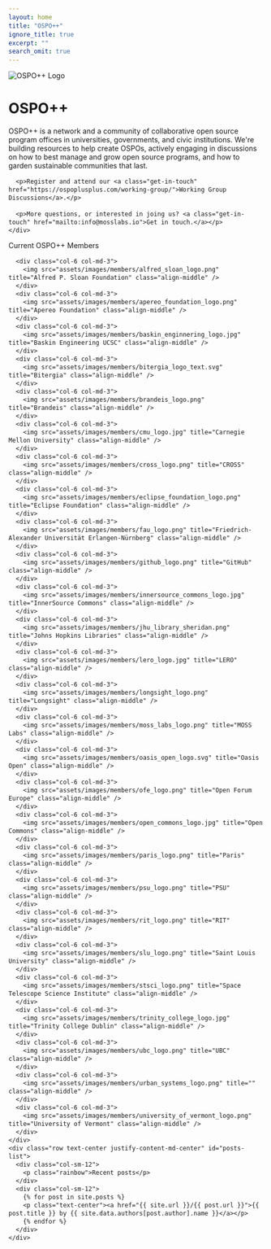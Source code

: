 ```yaml
---
layout: home
title: "OSPO++"
ignore_title: true
excerpt: ""
search_omit: true
---
```


<div class="color">
  <div class="container">
    <div class="row text-left justify-content-md-center content">
      <div class="col-lg-12">
        <img src="./assets/images/logo.svg" class="logo" alt="OSPO++ Logo" />
        <h1 class="heading">OSPO++</h1>
      </div>
    </div>
  </div>
</div>

<div class="container">
  <div class="row text-left justify-content-md-center content intro-para">
    <div class="col-lg-12">
      <p>OSPO++ is a network and a community of collaborative open source program offices in universities, governments, and civic institutions. We're building resources to help create OSPOs, actively engaging in discussions on how to best manage and grow open source programs, and how to garden sustainable communities that last.</p>

      <p>Register and attend our <a class="get-in-touch" href="https://ospoplusplus.com/working-group/">Working Group Discussions</a>.</p>

      <p>More questions, or interested in joing us? <a class="get-in-touch" href="mailto:info@mosslabs.io">Get in touch.</a></p>
    </div>
  </div>
</div>

<div class="logos">
  <div class="container content">
    <div class="row text-center justify-content-md-center">
      <div class="col-sm-12">
        <p class="rainbow">Current OSPO++ Members</p>
      </div>
      
      <div class="col-6 col-md-3">
        <img src="assets/images/members/alfred_sloan_logo.png" title="Alfred P. Sloan Foundation" class="align-middle" />
      </div>
      <div class="col-6 col-md-3">
        <img src="assets/images/members/apereo_foundation_logo.png" title="Apereo Foundation" class="align-middle" />
      </div>
      <div class="col-6 col-md-3">
        <img src="assets/images/members/baskin_enginnering_logo.jpg" title="Baskin Engineering UCSC" class="align-middle" />
      </div>
      <div class="col-6 col-md-3">
        <img src="assets/images/members/bitergia_logo_text.svg" title="Bitergia" class="align-middle" />
      </div>
      <div class="col-6 col-md-3">
        <img src="assets/images/members/brandeis_logo.png" title="Brandeis" class="align-middle" />
      </div>
      <div class="col-6 col-md-3">
        <img src="assets/images/members/cmu_logo.jpg" title="Carnegie Mellon University" class="align-middle" />
      </div>
      <div class="col-6 col-md-3">
        <img src="assets/images/members/cross_logo.png" title="CROSS" class="align-middle" />
      </div>
      <div class="col-6 col-md-3">
        <img src="assets/images/members/eclipse_foundation_logo.png" title="Eclipse Foundation" class="align-middle" />
      </div>
      <div class="col-6 col-md-3">
        <img src="assets/images/members/fau_logo.png" title="Friedrich-Alexander Universität Erlangen-Nürnberg" class="align-middle" />
      </div>
      <div class="col-6 col-md-3">
        <img src="assets/images/members/github_logo.png" title="GitHub" class="align-middle" />
      </div>
      <div class="col-6 col-md-3">
        <img src="assets/images/members/innersource_commons_logo.jpg" title="InnerSource Commons" class="align-middle" />
      </div>
      <div class="col-6 col-md-3">
        <img src="assets/images/members/jhu_library_sheridan.png" title="Johns Hopkins Libraries" class="align-middle" />
      </div>
      <div class="col-6 col-md-3">
        <img src="assets/images/members/lero_logo.jpg" title="LERO" class="align-middle" />
      </div>
      <div class="col-6 col-md-3">
        <img src="assets/images/members/longsight_logo.png" title="Longsight" class="align-middle" />
      </div>
      <div class="col-6 col-md-3">
        <img src="assets/images/members/moss_labs_logo.png" title="MOSS Labs" class="align-middle" />
      </div>
      <div class="col-6 col-md-3">
        <img src="assets/images/members/oasis_open_logo.svg" title="Oasis Open" class="align-middle" />
      </div>
      <div class="col-6 col-md-3">
        <img src="assets/images/members/ofe_logo.png" title="Open Forum Europe" class="align-middle" />
      </div>
      <div class="col-6 col-md-3">
        <img src="assets/images/members/open_commons_logo.jpg" title="Open Commons" class="align-middle" />
      </div>
      <div class="col-6 col-md-3">
        <img src="assets/images/members/paris_logo.png" title="Paris" class="align-middle" />
      </div>
      <div class="col-6 col-md-3">
        <img src="assets/images/members/psu_logo.png" title="PSU" class="align-middle" />
      </div>
      <div class="col-6 col-md-3">
        <img src="assets/images/members/rit_logo.png" title="RIT" class="align-middle" />
      </div>
      <div class="col-6 col-md-3">
        <img src="assets/images/members/slu_logo.png" title="Saint Louis University" class="align-middle" />
      </div>
      <div class="col-6 col-md-3">
        <img src="assets/images/members/stsci_logo.png" title="Space Telescope Science Institute" class="align-middle" />
      </div>
      <div class="col-6 col-md-3">
        <img src="assets/images/members/trinity_college_logo.jpg" title="Trinity College Dublin" class="align-middle" />
      </div>
      <div class="col-6 col-md-3">
        <img src="assets/images/members/ubc_logo.png" title="UBC" class="align-middle" />
      </div>
      <div class="col-6 col-md-3">
        <img src="assets/images/members/urban_systems_logo.png" title="" class="align-middle" />
      </div>
      <div class="col-6 col-md-3">
        <img src="assets/images/members/university_of_vermont_logo.png" title="University of Vermont" class="align-middle" />
      </div>
    </div>
    <div class="row text-center justify-content-md-center" id="posts-list">
      <div class="col-sm-12">
        <p class="rainbow">Recent posts</p>
      </div>
      <div class="col-sm-12">
        {% for post in site.posts %}
        <p class="text-center"><a href="{{ site.url }}/{{ post.url }}">{{ post.title }} by {{ site.data.authors[post.author].name }}</a></p>
        {% endfor %}
      </div>
    </div>
  </div>
</div>